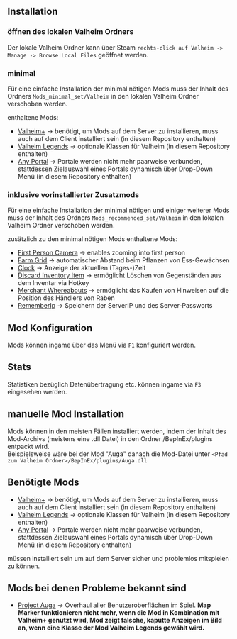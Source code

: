 ## Installation
  
### öffnen des lokalen Valheim Ordners
  
Der lokale Valheim Ordner kann über Steam `rechts-click auf Valheim -> Manage -> Browse Local Files` geöffnet werden.
  
### minimal
  
Für eine einfache Installation der minimal nötigen Mods muss der Inhalt des Ordners `Mods_minimal_set/Valheim` in den lokalen Valheim Ordner verschoben werden.  
  
enthaltene Mods:
* [Valheim+](https://www.nexusmods.com/valheim/mods/4) -> benötigt, um Mods auf dem Server zu installieren, muss auch auf dem Client installiert sein (in diesem Repository enthalten)
* [Valheim Legends](https://www.nexusmods.com/valheim/mods/796) -> optionale Klassen für Valheim (in diesem Repository enthalten)
* [Any Portal](https://www.nexusmods.com/valheim/mods/170) -> Portale werden nicht mehr paarweise verbunden, stattdessen Zielauswahl eines Portals dynamisch über Drop-Down Menü (in diesem Repository enthalten)
  
### inklusive vorinstallierter Zusatzmods
  
Für eine einfache Installation der minimal nötigen und einiger weiterer Mods muss der Inhalt des Ordners `Mods_recommended_set/Valheim` in den lokalen Valheim Ordner verschoben werden.  
  
zusätzlich zu den minimal nötigen Mods enthaltene Mods:
* [First Person Camera](https://www.nexusmods.com/valheim/mods/44) -> enables zooming into first person
* [Farm Grid](https://www.nexusmods.com/valheim/mods/449) -> automatischer Abstand beim Pflanzen von Ess-Gewächsen
* [Clock](https://www.nexusmods.com/valheim/mods/85) -> Anzeige der aktuellen (Tages-)Zeit
* [Discard Inventory Item](https://www.nexusmods.com/valheim/mods/45) -> ermöglicht Löschen von Gegenständen aus dem Inventar via Hotkey
* [Merchant Whereabouts](https://www.nexusmods.com/valheim/mods/179) -> ermöglicht das Kaufen von Hinweisen auf die Position des Händlers von Raben
* [RememberIp](https://www.nexusmods.com/valheim/mods/572) -> Speichern der ServerIP und des Server-Passworts
  
## Mod Konfiguration
  
Mods können ingame über das Menü via `F1` konfiguriert werden.

## Stats 
  
Statistiken bezüglich Datenübertragung etc. können ingame via `F3` eingesehen werden.

## manuelle Mod Installation
  
Mods können in den meisten Fällen installiert werden, indem der Inhalt des Mod-Archivs (meistens eine .dll Datei)
in den Ordner <Pfad zum Valheim Ordner>/BepInEx/plugins entpackt wird.  
Beispielsweise wäre bei der Mod "Auga" danach die Mod-Datei unter `<Pfad zum Valheim Ordner>/BepInEx/plugins/Auga.dll`  
  
## Benötigte Mods
  
* [Valheim+](https://www.nexusmods.com/valheim/mods/4) -> benötigt, um Mods auf dem Server zu installieren, muss auch auf dem Client installiert sein (in diesem Repository enthalten)
* [Valheim Legends](https://www.nexusmods.com/valheim/mods/796) -> optionale Klassen für Valheim (in diesem Repository enthalten)
* [Any Portal](https://www.nexusmods.com/valheim/mods/170) -> Portale werden nicht mehr paarweise verbunden, stattdessen Zielauswahl eines Portals dynamisch über Drop-Down Menü (in diesem Repository enthalten)
    
müssen installiert sein um auf dem Server sicher und problemlos mitspielen zu können.
  
## Mods bei denen Probleme bekannt sind
  
* [Project Auga](https://www.nexusmods.com/valheim/mods/1413) -> Overhaul aller Benutzeroberflächen im Spiel. **Map Marker funktionieren nicht mehr, wenn die Mod in Kombination mit Valheim+ genutzt wird, Mod zeigt falsche, kaputte Anzeigen im Bild an, wenn eine Klasse der Mod Valheim Legends gewählt wird.**

